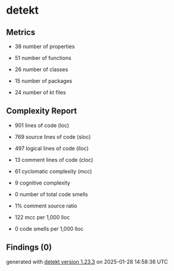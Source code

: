 # detekt

## Metrics

* 38 number of properties

* 51 number of functions

* 26 number of classes

* 15 number of packages

* 24 number of kt files

## Complexity Report

* 901 lines of code (loc)

* 769 source lines of code (sloc)

* 497 logical lines of code (lloc)

* 13 comment lines of code (cloc)

* 61 cyclomatic complexity (mcc)

* 9 cognitive complexity

* 0 number of total code smells

* 1% comment source ratio

* 122 mcc per 1,000 lloc

* 0 code smells per 1,000 lloc

## Findings (0)

generated with [detekt version 1.23.3](https://detekt.dev/) on 2025-01-28 14:58:36 UTC

